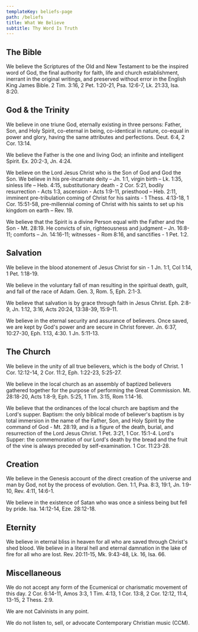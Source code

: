 ```yaml
---
templateKey: beliefs-page
path: /beliefs
title: What We Believe
subtitle: Thy Word Is Truth
---
```


## The Bible

​​We believe the Scriptures of the Old and New Testament to be the inspired word of God, the final authority for faith, life and church establishment, inerrant in the original writings, and preserved without error in the English King James Bible. 2 Tim. 3:16, 2 Pet. 1:20-21, Psa. 12:6-7, Lk. 21:33, Isa. 8:20.

## God & the Trinity

​We believe in one triune God, eternally existing in three persons: Father, Son, and Holy Spirit, co-eternal in being, co-identical in nature, co-equal in power and glory, having the same attributes and perfections. ​Deut. 6:4, 2 Cor. 13:14.

We believe the Father is the one and living God; an infinite and intelligent Spirit. Ex. 20:2-3, Jn. 4:24.

We believe on the Lord Jesus Christ who is the Son of God and God the Son. We believe in his pre-incarnate deity – Jn. 1:1, virgin birth – Lk. 1:35, sinless life – Heb. 4:15, substitutionary death - 2 Cor. 5:21, bodily resurrection - Acts 1:3, ascension - Acts 1:9-11, priesthood – Heb. 2:11, imminent pre-tribulation coming of Christ for his saints - 1 Thess. 4:13-18, 1 Cor. 15:51-58, pre-millennial coming of Christ with his saints to set up his kingdom on earth – Rev. 19.

We believe that the Spirit is a divine Person equal with the Father and the Son - Mt. 28:19. He convicts of sin, righteousness and judgment – Jn. 16:8-11; comforts – Jn. 14:16-11; witnesses - Rom 8:16, and sanctifies - 1 Pet. 1:2.​

## Salvation

We believe in the blood atonement of Jesus Christ for sin - 1 Jn. 1:1, Col 1:14, 1 Pet. 1:18-19.

We believe in the voluntary fall of man resulting in the spiritual death, guilt, and fall of the race of Adam. Gen. 3, Rom. 5, Eph. 2:1-3.

We believe that salvation is by grace through faith in Jesus Christ. Eph. 2:8-9, Jn. 1:12, 3:16, Acts 20:24, 13:38-39, 15:9-11.

​We believe in the eternal security and assurance of believers. Once saved, we are kept by God's power and are secure in Christ forever. Jn. 6:37, 10:27-30, Eph. 1:13, 4:30. 1 Jn. 5:11-13.

## The Church

We believe in the unity of all true believers, which is the body of Christ. 1 Cor. 12:12-14, 2 Cor. 11:2, Eph. 1:22-23, 5:25-27.

We believe in the local church as an assembly of baptized believers gathered together for the purpose of performing the Great Commission. Mt. 28:18-20, Acts 1:8-9, Eph. 5:25, 1 Tim. 3:15, Rom 1:14-16.

​We believe that the ordinances of the local church are baptism and the Lord's supper. Baptism: the only biblical mode of believer's baptism is by total immersion in the name of the Father, Son, and Holy Spirit by the command of God - Mt. 28:19, and is a figure of the death, burial, and resurrection of the Lord Jesus Christ. 1 Pet. 3:21, 1 Cor. 15:1-4. Lord's Supper: the commemoration of our Lord's death by the bread and the fruit of the vine is always preceded by self-examination. 1 Cor. 11:23-28.

## Creation

We believe in the Genesis account of the direct creation of the universe and man by God, not by the process of evolution. Gen. 1:1, Psa. 8:3, 19:1, Jn. 1:9-10, Rev. 4:11, 14:6-1.

We believe in the existence of Satan who was once a sinless being but fell by pride. Isa. 14:12-14, Eze. 28:12-18.

## Eternity

We believe in eternal bliss in heaven for all who are saved through Christ's shed blood. We believe in a literal hell and eternal damnation in the lake of fire for all who are lost. Rev. 20:11-15, Mk. 9:43-48, Lk. 16, Isa. 66.

## Miscellaneous

We do not accept any form of the Ecumenical or charismatic movement of this day. 2 Cor. 6:14-11, Amos 3:3, 1 Tim. 4:13, 1 Cor. 13:8, 2 Cor. 12:12, 11:4, 13-15, 2 Thess. 2:9.

We are not Calvinists in any point.

We do not listen to, sell, or advocate Contemporary Christian music (CCM).
